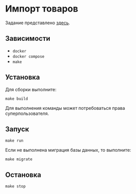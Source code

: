 # Импорт товаров

Задание представлено [здесь](./test_request_laravel_php_v2.docx).

## Зависимости

- `docker`
- `docker compose`
- `make`

## Установка

Для сборки выполните:

```
make build
```

Для выполнения команды может потребоваться права суперпользователя.

## Запуск

```
make run
```

Если не выполнена миграция базы данных, то выполните:

```
make migrate
```

## Остановка

```
make stop
```



